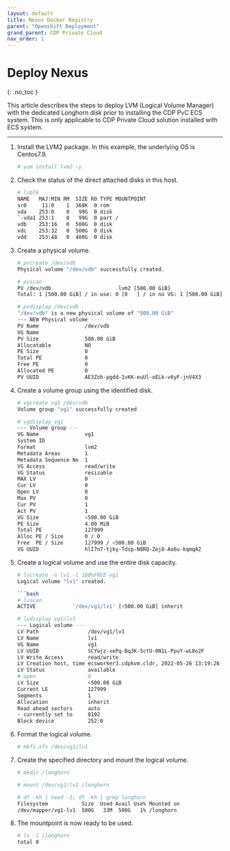 ```yaml
---
layout: default
title: Nexus Docker Registry
parent: "Openshift Deployment"
grand_parent: CDP Private Cloud
nav_order: 1
---
```


# Deploy Nexus
{: .no_toc }

This article describes the steps to deploy LVM (Logical Volume Manager) with the dedicated Longhorn disk prior to installing the CDP PvC ECS system.
This is only applicable to CDP Private Cloud solution installed with ECS system.

---

1. Install the LVM2 package. In this example, the underlying OS is Centos7.9.

    ```bash
    # yum install lvm2 -y
    ```

2. Check the status of the direct attached disks in this host.

    ```bash
    # lsblk
    NAME   MAJ:MIN RM  SIZE RO TYPE MOUNTPOINT
    sr0     11:0    1  368K  0 rom  
    vda    253:0    0   99G  0 disk 
    `-vda1 253:1    0   99G  0 part /
    vdb    253:16   0  500G  0 disk 
    vdc    253:32   0  500G  0 disk 
    vdd    253:48   0  400G  0 disk 
    ```

3. Create a physical volume.

    ```bash
    # pvcreate /dev/vdb
    Physical volume "/dev/vdb" successfully created.
    ```

    ```bash
    # pvscan
    PV /dev/vdb                      lvm2 [500.00 GiB]
    Total: 1 [500.00 GiB] / in use: 0 [0   ] / in no VG: 1 [500.00 GiB]
    ```

    ```bash
    # pvdisplay /dev/vdb
    "/dev/vdb" is a new physical volume of "500.00 GiB"
    --- NEW Physical volume ---
    PV Name               /dev/vdb
    VG Name               
    PV Size               500.00 GiB
    Allocatable           NO
    PE Size               0   
    Total PE              0
    Free PE               0
    Allocated PE          0
    PV UUID               AE3Zoh-pgdd-1vKK-euUl-oELk-v6yF-jnV4X3
    ```  

4. Create a volume group using the identified disk.

    ```bash  
    # vgcreate vg1 /dev/vdb
    Volume group "vg1" successfully created
    ```  
  
    ```bash 
    # vgdisplay vg1
    --- Volume group ---
    VG Name               vg1
    System ID             
    Format                lvm2
    Metadata Areas        1
    Metadata Sequence No  1
    VG Access             read/write
    VG Status             resizable
    MAX LV                0
    Cur LV                0
    Open LV               0
    Max PV                0
    Cur PV                1
    Act PV                1
    VG Size               <500.00 GiB
    PE Size               4.00 MiB
    Total PE              127999
    Alloc PE / Size       0 / 0   
    Free  PE / Size       127999 / <500.00 GiB
    VG UUID               hlI7n7-tjky-Tdsp-N8RQ-Zej8-Ao6u-kqmqA2
    ```
 
 5. Create a logical volume and use the entire disk capacity.
 
    ```bash
    # lvcreate -n lv1 -l 100%FREE vg1
    Logical volume "lv1" created.   
    
    ```bash  
    # lvscan
    ACTIVE            '/dev/vg1/lv1' [<500.00 GiB] inherit
    ```
    
    ```bash  
    # lvdisplay vg1/lv1
    --- Logical volume ---
    LV Path                /dev/vg1/lv1
    LV Name                lv1
    VG Name                vg1
    LV UUID                SCYwjz-xePq-BqJK-5ctU-0N1L-PpuY-wL0o2F
    LV Write Access        read/write
    LV Creation host, time ecsworker3.cdpkvm.cldr, 2022-05-26 13:19:26 +0800
    LV Status              available
    # open                 0
    LV Size                <500.00 GiB
    Current LE             127999
    Segments               1
    Allocation             inherit
    Read ahead sectors     auto
    - currently set to     8192
    Block device           252:0
    ```  

 6. Format the logical volume.

    ```bash
    # mkfs.xfs /dev/vg1/lv1
    ```

 7. Create the specified directory and mount the logical volume.
 
    ```bash          
    # mkdir /longhorn
    ```    
    
    ```bash
    # mount /dev/vg1/lv1 /longhorn
    ```
    
    ```bash
    # df -kh | head -1; df -kh | grep longhorn
    Filesystem           Size  Used Avail Use% Mounted on
    /dev/mapper/vg1-lv1  500G   33M  500G   1% /longhorn
    ```
    
 8. The mountpoint is now ready to be used.
 
    ```bash
    # ls -l /longhorn
    total 0
    ```

